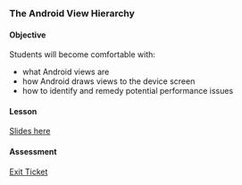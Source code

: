 ### The Android View Hierarchy

#### Objective

Students will become comfortable with:

* what Android views are
* how Android draws views to the device screen
* how to identify and remedy potential performance issues

#### Lesson

[Slides here](https://docs.google.com/presentation/d/1T531BWGmJXoEsY5jDou7djgq-me3LJu7466q0g8eUwM/edit?usp=sharing)

#### Assessment

[Exit Ticket](TBD)
